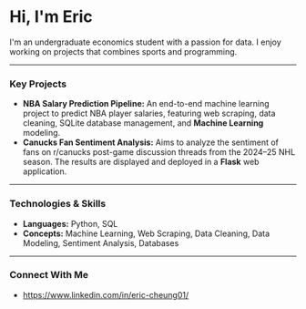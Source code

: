 # Hi, I'm Eric

I'm an undergraduate economics student with a passion for data. I enjoy working on projects that combines sports and programming.

---

### Key Projects

* **NBA Salary Prediction Pipeline:** An end-to-end machine learning project to predict NBA player salaries, featuring web scraping, data cleaning, SQLite database management, and **Machine Learning** modeling.
* **Canucks Fan Sentiment Analysis:** Aims to analyze the sentiment of fans on r/canucks post-game discussion threads from the 2024–25 NHL season. The results are displayed and deployed in a **Flask** web application.

---

### Technologies & Skills

* **Languages:** Python, SQL
* **Concepts:** Machine Learning, Web Scraping, Data Cleaning, Data Modeling, Sentiment Analysis, Databases

---

### Connect With Me

* https://www.linkedin.com/in/eric-cheung01/
<!---
ericcheung1/ericcheung1 is a ✨ special ✨ repository because its `README.md` (this file) appears on your GitHub profile.
You can click the Preview link to take a look at your changes.
--->
